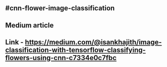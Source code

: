 #cnn-flower-image-classification
---
## Medium article 
Link - https://medium.com/@isankhajith/image-classification-with-tensorflow-classifying-flowers-using-cnn-c7334e0c7fbc
---
